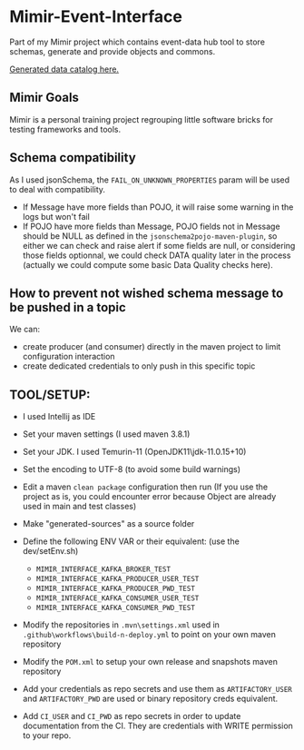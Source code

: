 # Mimir-Event-Interface
Part of my Mimir project which contains event-data hub tool to store schemas, generate and provide objects and commons.

[Generated data catalog here.](https://indymccarthy.github.io/Mimir-Event-Interface/)

## Mimir Goals

Mimir is a personal training project regrouping little software bricks for testing frameworks and tools.

## Schema compatibility

As I used jsonSchema, the `FAIL_ON_UNKNOWN_PROPERTIES` param will be used to deal with compatibility.
- If Message have more fields than POJO, it will raise some warning in the logs but won't fail
- If POJO have more fields than Message, POJO fields not in Message should be NULL as defined in the `jsonschema2pojo-maven-plugin`, so either we can check and raise alert if some fields are null, or considering those fields optionnal, we could check DATA quality later in the process (actually we could compute some basic Data Quality checks here).

## How to prevent not wished schema message to be pushed in a topic

We can:
- create producer (and consumer) directly in the maven project to limit configuration interaction
- create dedicated credentials to only push in this specific topic

## TOOL/SETUP:
 - I used Intellij as IDE
 - Set your maven settings (I used maven 3.8.1)
 - Set your JDK. I used Temurin-11 (OpenJDK11\jdk-11.0.15+10)
 - Set the encoding to UTF-8 (to avoid some build warnings)
 - Edit a maven `clean package` configuration then run (If you use the project as is, you could encounter error because Object are already used in main and test classes)
 - Make "generated-sources" as a source folder

 - Define the following ENV VAR or their equivalent: (use the dev/setEnv.sh)
     - `MIMIR_INTERFACE_KAFKA_BROKER_TEST`
     - `MIMIR_INTERFACE_KAFKA_PRODUCER_USER_TEST`
     - `MIMIR_INTERFACE_KAFKA_PRODUCER_PWD_TEST`
     - `MIMIR_INTERFACE_KAFKA_CONSUMER_USER_TEST`
     - `MIMIR_INTERFACE_KAFKA_CONSUMER_PWD_TEST`

 - Modify the repositories in `.mvn\settings.xml` used in `.github\workflows\build-n-deploy.yml` to point on your own maven repository
 - Modify the `POM.xml` to setup your own release and snapshots maven repository
 - Add your credentials as repo secrets and use them as `ARTIFACTORY_USER` and `ARTIFACTORY_PWD` are used or binary repository creds equivalent.
 - Add `CI_USER` and `CI_PWD` as repo secrets in order to update documentation from the CI. They are credentials with WRITE permission to your repo.